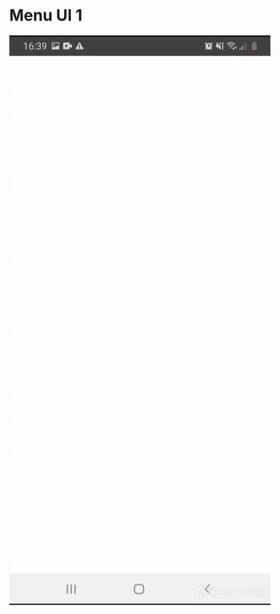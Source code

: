 # Menu UI 1

![Menu UI 1](https://github.com/gomideDev/projects_media/blob/master/ezgif.com-gif-maker%20(3).gif)
